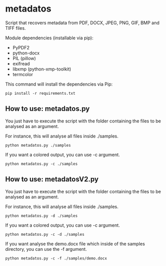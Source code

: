 # metadatos
Script that recovers metadata from PDF, DOCX, JPEG, PNG, GIF, BMP and TIFF files. 

Module dependencies (installable via pip): 
* PyPDF2
* python-docx
* PIL (pillow)
* exifread
* libxmp (python-xmp-toolkit)
* termcolor

This command will install the dependencies via Pip: 
```
pip install -r requirements.txt
```

## How to use: metadatos.py
You just have to execute the script with the folder containing the files to be analysed as an argument. 

For instance, this will analyse all files inside ./samples. 
```
python metadatos.py ./samples
```
If you want a colored output, you can use -c argument. 
```
python metadatos.py -c ./samples 
```
## How to use: metadatosV2.py
You just have to execute the script with the folder containing the files to be analysed as an argument. 

For instance, this will analyse all files inside ./samples. 
```
python metadatos.py -d ./samples
```
If you want a colored output, you can use -c argument. 
```
python metadatos.py -c -d ./samples
```
If you want analyse the demo.docx file which inside of the samples directory, you can use the -f argument. 
```
python metadatos.py -c -f ./samples/demo.docx



